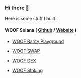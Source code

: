 ### Hi there 👋

Here is some stuff I built:

#### WOOF Solana ( [Github](https://github.com/WoofSolana) / [Website](https://woofsolana.io) )

- [WOOF Rarity Playground](https://playground.woofsolana.io/) 

- [WOOF SWAP](https://swap.woofsolana.io)

- [WOOF DEX](https://dex.woofsolana.io)

- [WOOF Staking](https://github.com/WoofSolana)
